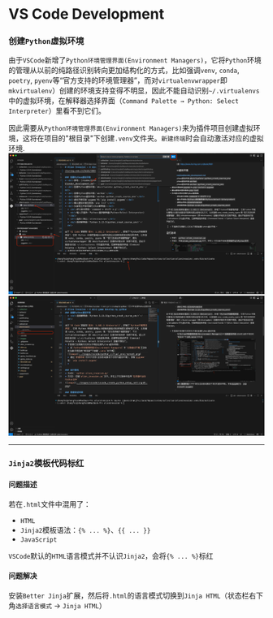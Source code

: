 # VS Code Development

### 创建`Python`虚拟环境
由于`VSCode`新增了`Python环境管理界面(Environment Managers)`，它将`Python`环境的管理从以前的纯路径识别转向更加结构化的方式，比如强调`venv`, `conda`, `poetry`, `pyenv`等“官方支持的环境管理器”，而对`virtualenvwrapper`即 `mkvirtualenv`）创建的环境支持变得不明显，因此不能自动识别`~/.virtualenvs`中的虚拟环境，在解释器选择界面（`Command Palette → Python: Select Interpreter`）里看不到它们。

因此需要从`Python环境管理界面(Environment Managers)`来为插件项目创建虚拟环境，这将在项目的"根目录"下创建`.venv`文件夹。`新建终端`时会自动激活对应的虚拟环境.
![image](../images/vscode/vscode_python_venv01.png)
![image](../images/vscode/vscode_python_venv02.png)

---

### `Jinja2`模板代码标红
#### 问题描述
若在`.html`文件中混用了：
* `HTML`
* `Jinja2`模板语法：`{% ... %}`、`{{ ... }}`
* `JavaScript`

`VSCode`默认的`HTML`语言模式并不认识`Jinja2`，会将`{% ... %}`标红

#### 问题解决
安装`Better Jinja`扩展，然后将`.html`的语言模式切换到`Jinja HTML`（状态栏右下角`选择语言模式` → `Jinja HTML`）
